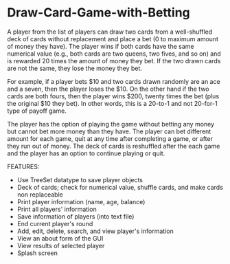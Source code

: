 # Draw-Card-Game-with-Betting

A player from the list of players can draw two cards from a well-shuffled deck of cards without replacement and place a bet (0 to maximum amount of money they have). The player wins if both cards have the same numerical value (e.g., both cards are two queens, two fives, and so on) and is rewarded 20 times the amount of money they bet. If the two drawn cards are not the same, they lose the money they bet. 

For example, if a player bets $10 and two cards drawn randomly are an ace and a seven, then the player loses the $10. On the other hand if the two cards are both fours, then the player wins $200, twenty times the bet (plus the original $10 they bet). In other words, this is a 20-to-1 and not 20-for-1 type of payoff game. 

The player has the option of playing the game without betting any money but cannot bet more money than they have. The player can bet different amount for each game, quit at any time after completing a game, or after they run out of money. The deck of cards is reshuffled after the each game and the player has an option to continue playing or quit.

FEATURES:
- Use TreeSet datatype to save player objects 
- Deck of cards; check for numerical value, shuffle cards, and make cards non replaceable
- Print player information (name, age, balance)
- Print all players' information
- Save information of players (into text file)
- End current player's round
- Add, edit, delete, search, and view player's information
- View an about form of the GUI
- View results of selected player
- Splash screen
